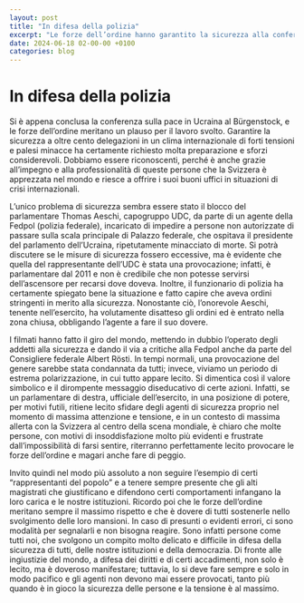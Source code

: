 ```yaml
---
layout: post
title: "In difesa della polizia"
excerpt: "Le forze dell’ordine hanno garantito la sicurezza alla conferenza sulla pace in Ucraina, ma un episodio con il parlamentare Thomas Aeschi ha suscitato polemiche. L’articolo sottolinea l’importanza di rispettare la polizia, soprattutto in contesti di alta tensione, e condanna le provocazioni che minano l’autorità e la sicurezza pubblica. [...]"
date: 2024-06-18 02-00-00 +0100
categories: blog
---
```


# In difesa della polizia

Si è appena conclusa la conferenza sulla pace in Ucraina al Bürgenstock, e le forze dell’ordine meritano un plauso per il lavoro svolto. Garantire la sicurezza a oltre cento delegazioni in un clima internazionale di forti tensioni e palesi minacce ha certamente richiesto molta preparazione e sforzi considerevoli. Dobbiamo essere riconoscenti, perché è anche grazie all’impegno e alla professionalità di queste persone che la Svizzera è apprezzata nel mondo e riesce a offrire i suoi buoni uffici in situazioni di crisi internazionali.

L’unico problema di sicurezza sembra essere stato il blocco del parlamentare Thomas Aeschi, capogruppo UDC, da parte di un agente della Fedpol (polizia federale), incaricato di impedire a persone non autorizzate di passare sulla scala principale di Palazzo federale, che ospitava il presidente del parlamento dell’Ucraina, ripetutamente minacciato di morte. Si potrà discutere se le misure di sicurezza fossero eccessive, ma è evidente che quella del rappresentante dell’UDC è stata una provocazione; infatti, è parlamentare dal 2011 e non è credibile che non potesse servirsi dell’ascensore per recarsi dove doveva. Inoltre, il funzionario di polizia ha certamente spiegato bene la situazione e fatto capire che aveva ordini stringenti in merito alla sicurezza. Nonostante ciò, l’onorevole Aeschi, tenente nell’esercito, ha volutamente disatteso gli ordini ed è entrato nella zona chiusa, obbligando l’agente a fare il suo dovere.

I filmati hanno fatto il giro del mondo, mettendo in dubbio l’operato degli addetti alla sicurezza e dando il via a critiche alla Fedpol anche da parte del Consigliere federale Albert Rösti. In tempi normali, una provocazione del genere sarebbe stata condannata da tutti; invece, viviamo un periodo di estrema polarizzazione, in cui tutto appare lecito. Si dimentica così il valore simbolico e il dirompente messaggio diseducativo di certe azioni. Infatti, se un parlamentare di destra, ufficiale dell’esercito, in una posizione di potere, per motivi futili, ritiene lecito sfidare degli agenti di sicurezza proprio nel momento di massima attenzione e tensione, e in un contesto di massima allerta con la Svizzera al centro della scena mondiale, è chiaro che molte persone, con motivi di insoddisfazione molto più evidenti e frustrate dall’impossibilità di farsi sentire, riterranno perfettamente lecito provocare le forze dell’ordine e magari anche fare di peggio.

Invito quindi nel modo più assoluto a non seguire l’esempio di certi “rappresentanti del popolo” e a tenere sempre presente che gli alti magistrati che giustificano e difendono certi comportamenti infangano la loro carica e le nostre istituzioni. Ricordo poi che le forze dell’ordine meritano sempre il massimo rispetto e che è dovere di tutti sostenerle nello svolgimento delle loro mansioni. In caso di presunti o evidenti errori, ci sono modalità per segnalarli e non bisogna reagire. Sono infatti persone come tutti noi, che svolgono un compito molto delicato e difficile in difesa della sicurezza di tutti, delle nostre istituzioni e della democrazia. 
Di fronte alle ingiustizie del mondo, a difesa dei diritti e di certi accadimenti, non solo è lecito, ma è doveroso manifestare; tuttavia, lo si deve fare sempre e solo in modo pacifico e gli agenti non devono mai essere provocati, tanto più quando è in gioco la sicurezza delle persone e la tensione è al massimo.
